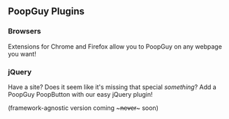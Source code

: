 ## PoopGuy Plugins

### Browsers

Extensions for Chrome and Firefox allow you to PoopGuy on any webpage you want!

### jQuery

Have a site? Does it seem like it's missing that special *something*? Add a PoopGuy PoopButton with our easy jQuery plugin!

(framework-agnostic version coming ~~~never~~~ soon)
